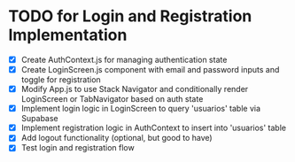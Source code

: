 # TODO for Login and Registration Implementation

- [x] Create AuthContext.js for managing authentication state
- [x] Create LoginScreen.js component with email and password inputs and toggle for registration
- [x] Modify App.js to use Stack Navigator and conditionally render LoginScreen or TabNavigator based on auth state
- [x] Implement login logic in LoginScreen to query 'usuarios' table via Supabase
- [x] Implement registration logic in AuthContext to insert into 'usuarios' table
- [x] Add logout functionality (optional, but good to have)
- [x] Test login and registration flow
